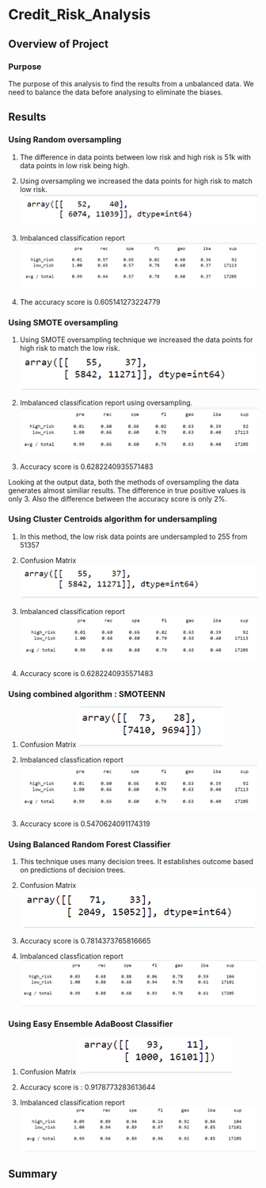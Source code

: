 # Credit_Risk_Analysis

## Overview of Project

### Purpose
The purpose of this analysis to find the results from a unbalanced data. 
We need to balance the data before analysing to eliminate the biases. 


## Results

### Using Random oversampling 
1. The difference in data points between low risk and high risk is 51k with data points in low risk being high.
2. Using oversampling we increased the data points for high risk to match low risk. 
![](./Images/RandomOversampling_ConfusionMatrix.PNG)

3. Imbalanced classification report
![](./Images/RandomOversampling_ImbalancedClassificationReport.PNG)

4. The accuracy score is 0.605141273224779

### Using SMOTE oversampling 
1. Using SMOTE oversampling technique we increased the data points for high risk to match the low risk. 
![](./Images/SMOTE_ConfusionMatrix.PNG)

2. Imbalanced classification report using oversampling. 
![](./Images/SMOTE_ImbalancedCLassificationReport.PNG)

3. Accuracy score is 0.6282240935571483


Looking at the output data, both the methods of oversampling the data generates almost similiar results. 
The difference in true positive values is only 3. Also the difference between the accuracy score is only 2%.

### Using Cluster Centroids algorithm for undersampling
1. In this method, the low risk data points are undersampled to 255 from 51357

2. Confusion Matrix
![](./Images/UnderSampling_ConfusionMatrix.PNG)

3. Imbalanced classification report
![](./Images/Undersampling_ImbalancedClassificationReport.PNG)

4. Accuracy score is 0.6282240935571483

### Using combined algorithm : SMOTEENN
1. Confusion Matrix
![](/Images/SMOTEENN_confusionMatrix.PNG)

2. Imbalanced classfication report
![](/Images/SMOTE_ImbalancedCLassificationReport.PNG)

3. Accuracy score is 0.5470624091174319




### Using Balanced Random Forest Classifier
1. This technique uses many decision trees. It establishes outcome based on predictions of decision trees. 

2. Confusion Matrix
![](./Images/BalancedRandomForestClassifier_confusionMatrix.PNG)

3. Accuracy score is 0.7814373765816665

4. Imbalanced classfication report
![](./Images/BalancedRandomForestClassifier_ImbalancedClassificationReport.PNG)

### Using Easy Ensemble AdaBoost Classifier

1. Confusion Matrix
![](./Images/adaboost_confusionMatrix.PNG)

2. Accuracy score is  : 0.9178773283613644

3. Imbalanced classification report
![](./Images/adaboost_imbalancedClassificationReport.PNG)

## Summary